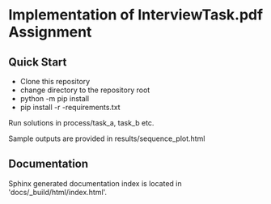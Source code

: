 Implementation of InterviewTask.pdf Assignment
============================



Quick Start
-----------


- Clone this repository
- change directory to the repository root
- python -m pip install
- pip install -r -requirements.txt

Run solutions in process/task_a, task_b etc.

Sample outputs are provided in results/sequence_plot.html

Documentation
-------------
Sphinx generated documentation index is located in 'docs/_build/html/index.html'.
